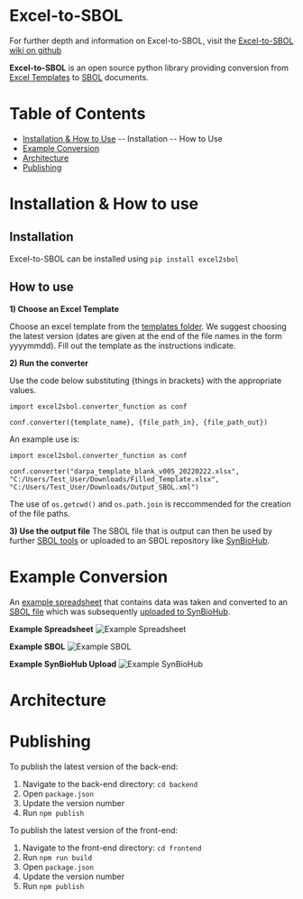 # Excel-to-SBOL

For further depth and information on Excel-to-SBOL, visit the [Excel-to-SBOL wiki on github](https://github.com/SynBioDex/Excel-to-SBOL/wiki)

**Excel-to-SBOL** is an open source python library providing conversion from [Excel Templates](https://github.com/SynBioDex/Excel-to-SBOL/tree/master/excel2sbol/resources/templates) to [SBOL](https://sbolstandard.org/) documents.

# Table of Contents
- [Installation & How to Use](#installation--how-to-use)
-- Installation
-- How to Use
- [Example Conversion](#example-conversion)
- [Architecture](#architecture)
- [Publishing](#publishing)

<!-- # Interface

![VisBOL Example Visualization](./images/example.png) -->

# Installation & How to use

## Installation

Excel-to-SBOL can be installed using `pip install excel2sbol`

## How to use

**1) Choose an Excel Template**

Choose an excel template from the [templates folder](https://github.com/SynBioDex/Excel-to-SBOL/tree/master/excel2sbol/resources/templates).
We suggest choosing the latest version (dates are given at the end of the file names in the form yyyymmdd). Fill out the template as the instructions indicate.

**2) Run the converter**

Use the code below substituting {things in brackets} with the appropriate values.

```
import excel2sbol.converter_function as conf

conf.converter({template_name}, {file_path_in}, {file_path_out})
```

An example use is:

```
import excel2sbol.converter_function as conf

conf.converter("darpa_template_blank_v005_20220222.xlsx", "C:/Users/Test_User/Downloads/Filled_Template.xlsx", "C:/Users/Test_User/Downloads/Output_SBOL.xml")
```
The use of `os.getcwd()` and `os.path.join` is reccommended for the creation of the file paths.

**3) Use the output file**
The SBOL file that is output can then be used by further [SBOL tools](https://sbolstandard.org/applications/) or uploaded to an SBOL repository like [SynBioHub](https://synbiohub.org/).

# Example Conversion

An [example spreadsheet](https://github.com/SynBioDex/Excel-to-SBOL/blob/master/excel2sbol/tests/test_files/pichia_toolkit_KWK_v002.xlsx) that contains data was taken and converted to an [SBOL file](https://github.com/SynBioDex/Excel-to-SBOL/blob/master/excel2sbol/tests/test_files/pichia_toolkit_KWK_v002.xml) which was subsequently [uploaded to SynBioHub](https://synbioks.org/public/pichia_toolkit_KWK/pichia_toolkit_KWK_collection/1).

**Example Spreadsheet**
![Example Spreadsheet](https://github.com/SynBioDex/Excel-to-SBOL/blob/read-me-stuff/images/excel2sbol_spreadsheet.PNG)

**Example SBOL**
![Example SBOL](https://github.com/SynBioDex/Excel-to-SBOL/blob/read-me-stuff/images/excel2sbol_xml.PNG)

**Example SynBioHub Upload**
![Example SynBioHub](https://github.com/SynBioDex/Excel-to-SBOL/blob/read-me-stuff/images/excel2sbol_synbiohub.PNG)

# Architecture

# Publishing

To publish the latest version of the back-end:

1) Navigate to the back-end directory: `cd backend`
2) Open `package.json`
3) Update the version number
4) Run `npm publish`

To publish the latest version of the front-end:

1) Navigate to the front-end directory: `cd frontend`
2) Run `npm run build`
2) Open `package.json`
3) Update the version number
4) Run `npm publish`
